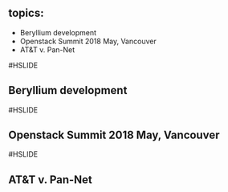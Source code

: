 
## topics:
- Beryllium development
- Openstack Summit 2018 May, Vancouver
- AT&T v. Pan-Net

#HSLIDE
## Beryllium development


#HSLIDE
## Openstack Summit 2018 May, Vancouver


#HSLIDE
## AT&T v. Pan-Net



